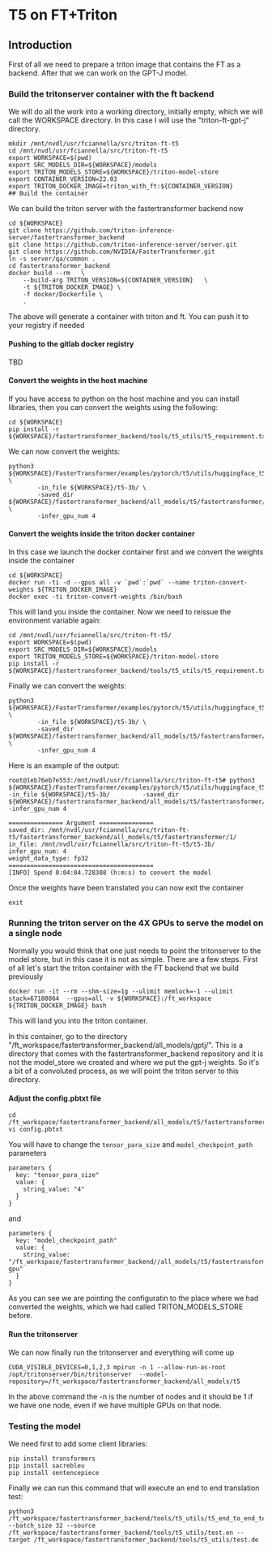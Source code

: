 # T5 on FT+Triton

## Introduction

First of all we need to prepare a triton image that contains the FT as a backend. After that we can work on the GPT-J model.

### Build the tritonserver container with the ft backend

We will do all the work into a working directory, initially empty, which we will call the WORKSPACE directory. In this case I will use the "triton-ft-gpt-j" directory.

```
mkdir /mnt/nvdl/usr/fciannella/src/triton-ft-t5
cd /mnt/nvdl/usr/fciannella/src/triton-ft-t5
export WORKSPACE=$(pwd)
export SRC_MODELS_DIR=${WORKSPACE}/models
export TRITON_MODELS_STORE=${WORKSPACE}/triton-model-store
export CONTAINER_VERSION=22.03
export TRITON_DOCKER_IMAGE=triton_with_ft:${CONTAINER_VERSION}
## Build the container
```

We can build the triton server with the fastertransformer backend now

```
cd ${WORKSPACE}
git clone https://github.com/triton-inference-server/fastertransformer_backend
git clone https://github.com/triton-inference-server/server.git 
git clone https://github.com/NVIDIA/FasterTransformer.git
ln -s server/qa/common .
cd fastertransformer_backend
docker build --rm   \
    --build-arg TRITON_VERSION=${CONTAINER_VERSION}   \
    -t ${TRITON_DOCKER_IMAGE} \
    -f docker/Dockerfile \
    .
```

The above will generate a container with triton and ft. You can push it to your registry if needed

#### Pushing to the gitlab docker registry

TBD

#### Convert the weights in the host machine

If you have access to python on the host machine and you can install libraries, then you can convert the weights using the following:

```
cd ${WORKSPACE}
pip install -r ${WORKSPACE}/fastertransformer_backend/tools/t5_utils/t5_requirement.txt
```

We can now convert the weights:

```
python3 ${WORKSPACE}/FasterTransformer/examples/pytorch/t5/utils/huggingface_t5_ckpt_convert.py \
        -in_file ${WORKSPACE}/t5-3b/ \
        -saved_dir ${WORKSPACE}/fastertransformer_backend/all_models/t5/fastertransformer/1/ \
        -infer_gpu_num 4
```

#### Convert the weights inside the triton docker container

In this case we launch the docker container first and we convert the weights inside the container

```
cd ${WORKSPACE}
docker run -ti -d --gpus all -v `pwd`:`pwd` --name triton-convert-weights ${TRITON_DOCKER_IMAGE} 
docker exec -ti triton-convert-weights /bin/bash
```

This will land you inside the container. Now we need to reissue the environment variable again:

```
cd /mnt/nvdl/usr/fciannella/src/triton-ft-t5/
export WORKSPACE=$(pwd)
export SRC_MODELS_DIR=${WORKSPACE}/models
export TRITON_MODELS_STORE=${WORKSPACE}/triton-model-store
pip install -r ${WORKSPACE}/fastertransformer_backend/tools/t5_utils/t5_requirement.txt
```

Finally we can convert the weights:

```
python3 ${WORKSPACE}/FasterTransformer/examples/pytorch/t5/utils/huggingface_t5_ckpt_convert.py \
        -in_file ${WORKSPACE}/t5-3b/ \
        -saved_dir ${WORKSPACE}/fastertransformer_backend/all_models/t5/fastertransformer/1/ \
        -infer_gpu_num 4
```

Here is an example of the output:

```
root@1eb76eb7e553:/mnt/nvdl/usr/fciannella/src/triton-ft-t5# python3 ${WORKSPACE}/FasterTransformer/examples/pytorch/t5/utils/huggingface_t5_ckpt_convert.py         -in_file ${WORKSPACE}/t5-3b/         -saved_dir ${WORKSPACE}/fastertransformer_backend/all_models/t5/fastertransformer/1/         -infer_gpu_num 4

=============== Argument ===============
saved_dir: /mnt/nvdl/usr/fciannella/src/triton-ft-t5/fastertransformer_backend/all_models/t5/fastertransformer/1/
in_file: /mnt/nvdl/usr/fciannella/src/triton-ft-t5/t5-3b/
infer_gpu_num: 4
weight_data_type: fp32
========================================
[INFO] Spend 0:04:04.728308 (h:m:s) to convert the model
```

Once the weights have been translated you can now exit the container

```
exit
```

### Running the triton server on the 4X GPUs to serve the model on a single node

Normally you would think that one just needs to point the tritonserver to the model store, but in this case it is not as simple. There are a few steps. First of all let's start the triton container with the FT backend that we build previously

```
docker run -it --rm --shm-size=1g --ulimit memlock=-1 --ulimit stack=67108864  --gpus=all -v ${WORKSPACE}:/ft_workspace ${TRITON_DOCKER_IMAGE} bash
```

This will land you into the triton container. 

In this container, go to the directory "/ft_workspace/fastertransformer_backend/all_models/gptj/". This is a directory that comes with the fastertransformer_backend repository and it is not the model_store we created and where we put the gpt-j weights. So it's a bit of a convoluted process, as we will point the triton server to this directory.

#### Adjust the config.pbtxt file

```
cd /ft_workspace/fastertransformer_backend/all_models/t5/fastertransformer
vi config.pbtxt
```

You will have to change the `tensor_para_size` and `model_checkpoint_path` parameters

```
parameters {
  key: "tensor_para_size"
  value: {
    string_value: "4"
  }
}
```

and

```
parameters {
  key: "model_checkpoint_path"
  value: {
    string_value: "/ft_workspace/fastertransformer_backend//all_models/t5/fastertransformer/1/4-gpu"
  }
}
```

As you can see we are pointing the configuratin to the place where we had converted the weights, which we had called TRITON_MODELS_STORE before.

#### Run the tritonserver

We can now finally run the tritonserver and everything will come up

```
CUDA_VISIBLE_DEVICES=0,1,2,3 mpirun -n 1 --allow-run-as-root /opt/tritonserver/bin/tritonserver  --model-repository=/ft_workspace/fastertransformer_backend/all_models/t5 
```

In the above command the -n is the number of nodes and it should be 1 if we have one node, even if we have multiple GPUs on that node.

### Testing the model

We need first to add some client libraries:

```
pip install transformers
pip install sacrebleu
pip install sentencepiece
```

Finally we can run this command that will execute an end to end translation test:

```
python3 /ft_workspace/fastertransformer_backend/tools/t5_utils/t5_end_to_end_test.py --batch_size 32 --source /ft_workspace/fastertransformer_backend/tools/t5_utils/test.en --target /ft_workspace/fastertransformer_backend/tools/t5_utils/test.de
```